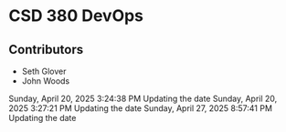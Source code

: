 <h1>CSD 380 DevOps</h1>
<h2>Contributors</h2>
<ul>
  <li>Seth Glover</li>
  <li>John Woods</li>
</ul>
 
 S u n d a y ,   A p r i l   2 0 ,   2 0 2 5   3 : 2 4 : 3 8   P M  
 U p d a t i n g   t h e   d a t e  
  
  
  
 S u n d a y ,   A p r i l   2 0 ,   2 0 2 5   3 : 2 7 : 2 1   P M  
 U p d a t i n g   t h e   d a t e  
  
  
  
 S u n d a y ,   A p r i l   2 7 ,   2 0 2 5   8 : 5 7 : 4 1   P M  
 U p d a t i n g   t h e   d a t e  
  
  
 